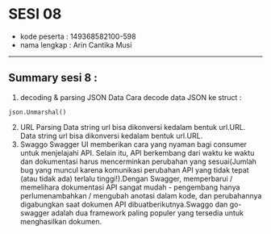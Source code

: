 # SESI 08
- kode peserta    : 149368582100-598
- nama lengkap    : Arin Cantika Musi

---
## Summary sesi 8 : 
1. decoding & parsing JSON Data
Cara decode data JSON ke struct : 
```
json.Unmarshal()
```
2. URL Parsing
Data string url bisa dikonversi kedalam bentuk url.URL. 
Data string url bisa dikonversi kedalam bentuk url.URL.
3. Swaggo
Swagger UI memberikan cara yang nyaman bagi consumer untuk menjelajahi API.
Selain itu, API berkembang dari waktu ke waktu dan dokumentasi harus mencerminkan perubahan yang sesuai(Jumlah bug yang muncul karena komunikasi perubahan API yang tidak tepat (atau tidak ada) terlalu tinggi!).Dengan Swagger, memperbarui / memelihara dokumentasi API sangat mudah - pengembang hanya perlumenambahkan / mengubah anotasi dalam kode, dan perubahannya digabungkan saat dokumen API dibuatberikutnya.Swaggo dan go-swagger adalah dua framework paling populer yang tersedia untuk menghasilkan dokumen.
